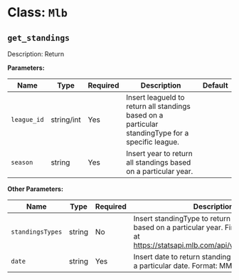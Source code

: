﻿Class: `Mlb`
===================

`get_standings`
----------

Description: Return


**Parameters:**

| Name       | Type      | Required | Description                         | Default
| ---------- | --------- | -------- | ----------------------------------- | -------
| `league_id` | string/int | Yes      | Insert leagueId to return all standings based on a particular standingType for a specific league. |
| `season` | string | Yes      | Insert year to return all standings based on a particular year. |

**Other Parameters:**

| Name       | Type      | Required | Description                         | Default
| ---------- | --------- | -------- | ----------------------------------- | -------
| `standingsTypes` | string | No      | Insert standingType to return all standings based on a particular year. Find standingTypes at https://statsapi.mlb.com/api/v1/standingsTypes |
| `date` | string | Yes      | Insert date to return standing information for on a particular date. Format: MM/DD/YYYY  |
            
            